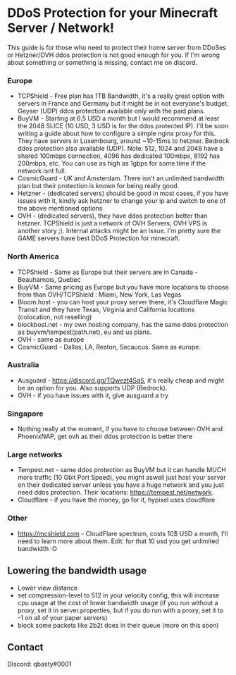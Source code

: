 # DDoS Protection for your Minecraft Server / Network!

This guide is for those who need to protect their home server from DDoSes or Hetzner/OVH ddos protection is not good enough for you. If I'm wrong about something or something is missing, contact me on discord.

### Europe
- TCPShield - Free plan has 1TB Bandwidth, it's a really great option with servers in France and Germany but it might be in not everyone's budget. Geyser (UDP) ddos protection available only with the paid plans.
- BuyVM - Starting at 6.5 USD a month but I would recommend at least the 2048 SLICE (10 USD, 3 USD is for the ddos protected IP). I'll be soon writing a guide about how to configure a simple nginx proxy for this. They have servers in Luxembourg, around ~10-15ms to hetzner. Bedrock ddos protection also available (UDP). Note: 512, 1024 and 2048 have a shared 100mbps connection, 4096 has dedicated 100mbps, 8192 has 200mbps, etc. You can use as high as 1gbps for some time if the network isnt full.
- CosmicGuard - UK and Amsterdam. There isn't an unlimited bandwidth plan but their protection is known for being really good.
- Hetzner - (dedicated servers) should be good in most cases, if you have issues with it, kindly ask hetzner to change your ip and switch to one of the above mentioned options
- OVH - (dedicated servers), they have ddos protection better than hetzner. TCPShield is just a network of OVH Servers; OVH VPS is another story ;). Internal attacks might be an issue. I'm pretty sure the GAME servers have best DDoS Protection for minecraft.

### North America
- TCPShield - Same as Europe but their servers are in Canada - Beauharnois, Quebec
- BuyVM - Same pricing as Europe but you have more locations to choose from than OVH/TCPShield : Miami, New York, Las Vegas
- Bloom.host - you can host your proxy server there, it's Cloudflare Magic Transit and they have Texas, Virginia and California locations (colocation, not reselling)
- blockbost.net - my own hosting company, has the same ddos protection as buyvm/tempest(path.net), eu and us plans.
- OVH - same as europe
- CosmicGuard - Dallas, LA, Reston, Secaucus. Same as europe.

### Australia
- Ausguard - https://discord.gg/TQwezt4Sq5, it's really cheap and might be an option for you. Also supports UDP (Bedrock).
- OVH - if you have issues with it, give ausguard a try

### Singapore
- Nothing really at the moment, if you have to choose between OVH and PhoenixNAP, get ovh as their ddos protection is better there

### Large networks
- Tempest.net - same ddos protection as BuyVM but it can handle MUCH more traffic (10 Gbit Port Speed), you might aswell just host your server on their dedicated server unless you have a huge network and you just need ddos protection. Their locations: https://tempest.net/network.
- Cloudflare - if you have the money, go for it, hypixel uses cloudflare

### Other
- https://mcshield.com - CloudFlare spectrum, costs 10$ USD a month, I'll need to learn more about them. Edit: for that 10 usd you get unlimited bandwidth :O

## Lowering the bandwidth usage
- Lower view distance
- set compression-level to 512 in your velocity config, this will increase cpu usage at the cost of lower bandwidth usage (if you run without a proxy, set it in server.properties, but if you do run with a proxy, set it to -1 on all of your paper servers)
- block some packets like 2b2t does in their queue (more on this soon)


## Contact
Discord: qbasty#0001
